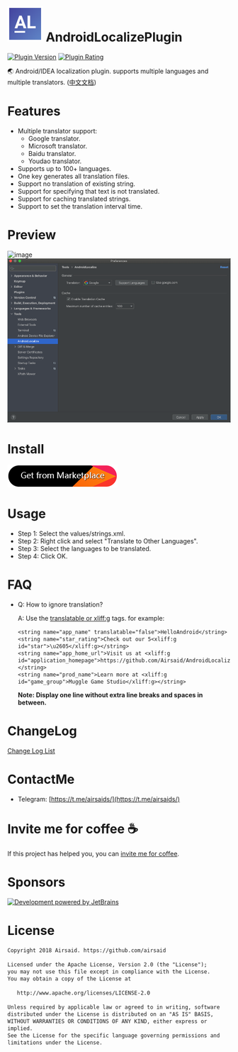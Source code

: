 # ![image](https://raw.githubusercontent.com/Airsaid/AndroidLocalizePlugin/85cf5020832523ea333ad09286af55880460457a/src/main/resources/META-INF/pluginIcon.svg) AndroidLocalizePlugin
[![Plugin Version](https://img.shields.io/jetbrains/plugin/v/11174)](https://plugins.jetbrains.com/plugin/11174-androidlocalize)
[![Plugin Rating](https://img.shields.io/jetbrains/plugin/r/rating/11174)](https://plugins.jetbrains.com/plugin/11174-androidlocalize)

:earth_asia: Android/IDEA localization plugin. supports multiple languages and multiple translators. ([中文文档](https://github.com/Airsaid/AndroidLocalizePlugin/blob/master/README_CN.md))

# Features
- Multiple translator support:
  - Google translator. 
  - Microsoft translator.
  - Baidu translator.
  - Youdao translator.
- Supports up to 100+ languages.
- One key generates all translation files.
- Support no translation of existing string.
- Support for specifying that text is not translated.
- Support for caching translated strings. 
- Support to set the translation interval time.

# Preview
![image](https://github.com/Airsaid/AndroidLocalizePlugin/blob/master/preview/preview.gif)
![image](https://github.com/Airsaid/AndroidLocalizePlugin/blob/master/preview/settings.png)

# Install
[![Install Plugin](https://github.com/Airsaid/AndroidLocalizePlugin/blob/master/preview/install.png)](https://plugins.jetbrains.com/plugin/11174-androidlocalize)

# Usage
- Step 1: Select the values/strings.xml.
- Step 2: Right click and select "Translate to Other Languages".
- Step 3: Select the languages to be translated.
- Step 4: Click OK.

# FAQ
- Q: How to ignore translation?

    A: Use the [translatable or xliff:g](https://developer.android.com/guide/topics/resources/localization#managing-strings) tags. for example:
    ```
    <string name="app_name" translatable="false">HelloAndroid</string>
    <string name="star_rating">Check out our 5<xliff:g id="star">\u2605</xliff:g></string>
    <string name="app_home_url">Visit us at <xliff:g id="application_homepage">https://github.com/Airsaid/AndroidLocalizePlugin</xliff:g></string>
    <string name="prod_name">Learn more at <xliff:g id="game_group">Muggle Game Studio</xliff:g></string>
    ```
    **Note: Display one line without extra line breaks and spaces in between.**

# ChangeLog
[Change Log List](https://github.com/Airsaid/AndroidLocalizePlugin/blob/master/CHANGELOG.md)

# ContactMe
- Telegram: [https://t.me/airsaids/](https://t.me/airsaids/)

# Invite me for coffee :coffee:
If this project has helped you, you can [invite me for coffee](https://25e37ece.wiz03.com/wapp/pages/view/share/s/0BUTXe15Q4mk28KWtW0l7BLh1Y6ijp02l4Ct2gxqhW0OmYvl).

# Sponsors
[![Development powered by JetBrains](https://pic.stackoverflow.wiki/uploadImages/111/201/226/60/2021/06/20/18/45/3aba65f5-1231-4c9a-817f-83cd5a29fd0c.svg)](https://jb.gg/OpenSourc)

# License
```
Copyright 2018 Airsaid. https://github.com/airsaid

Licensed under the Apache License, Version 2.0 (the "License");
you may not use this file except in compliance with the License.
You may obtain a copy of the License at

   http://www.apache.org/licenses/LICENSE-2.0

Unless required by applicable law or agreed to in writing, software
distributed under the License is distributed on an "AS IS" BASIS,
WITHOUT WARRANTIES OR CONDITIONS OF ANY KIND, either express or implied.
See the License for the specific language governing permissions and
limitations under the License.
```